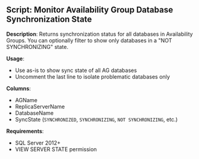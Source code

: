 ## Script: Monitor Availability Group Database Synchronization State

**Description**:
Returns synchronization status for all databases in Availability Groups. You can optionally filter to show only databases in a "NOT SYNCHRONIZING" state.

**Usage**:
- Use as-is to show sync state of all AG databases
- Uncomment the last line to isolate problematic databases only

**Columns**:
- AGName
- ReplicaServerName
- DatabaseName
- SyncState (`SYNCHRONIZED`, `SYNCHRONIZING`, `NOT SYNCHRONIZING`, etc.)

**Requirements**:
- SQL Server 2012+
- VIEW SERVER STATE permission
